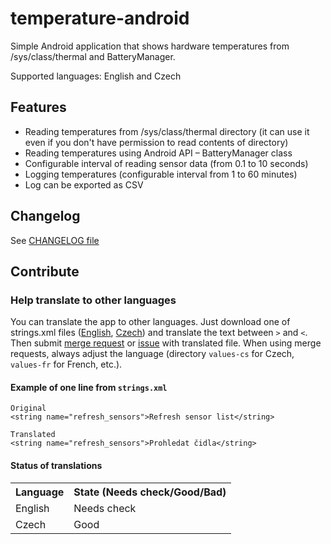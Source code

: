# temperature-android

Simple Android application that shows hardware temperatures from /sys/class/thermal and BatteryManager.

Supported languages: English and Czech

## Features
- Reading temperatures from /sys/class/thermal directory (it can use it even if you don't have permission to read contents of directory)
- Reading temperatures using Android API – BatteryManager class
- Configurable interval of reading sensor data (from 0.1 to 10 seconds)
- Logging temperatures (configurable interval from 1 to 60 minutes)
- Log can be exported as CSV

## Changelog
See [CHANGELOG file](CHANGELOG.md)

## Contribute
### Help translate to other languages
You can translate the app to other languages. Just download one of strings.xml files ([English](app/src/main/res/values/strings.xml), [Czech](app/src/main/res/values-cs/strings.xml)) and translate the text between `>` and `<`. Then submit [merge request](https://gitlab.com/jiwopene/temperature-android/merge_requests/new) or [issue](https://gitlab.com/jiwopene/temperature-android/issues/new) with translated file. When using merge requests, always adjust the language (directory `values-cs` for Czech, `values-fr` for French, etc.).

#### Example of one line from `strings.xml`
    Original
    <string name="refresh_sensors">Refresh sensor list</string>

    Translated
    <string name="refresh_sensors">Prohledat čidla</string>

#### Status of translations
<table>
 <tr>
  <th>Language</th>
  <th>
   State (Needs check/Good/Bad)
  </th>
 </tr>
 <tr>
  <td>English</td>
  <td>Needs check</td>
 </tr>
 <tr>
  <td>Czech</td>
  <td>Good</td>
 </tr>
</table>